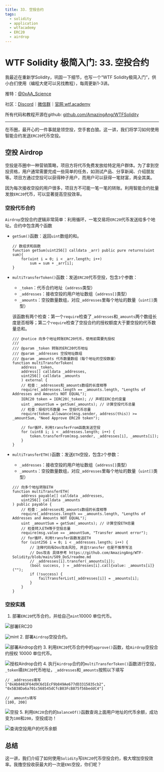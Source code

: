 ```yaml
---
title: 33. 空投合约
tags:
  - solidity
  - application
  - wtfacademy
  - ERC20
  - airdrop
---
```


# WTF Solidity 极简入门: 33. 空投合约

我最近在重新学Solidity，巩固一下细节，也写一个“WTF Solidity极简入门”，供小白们使用（编程大佬可以另找教程），每周更新1-3讲。

推特：[@0xAA_Science](https://twitter.com/0xAA_Science)

社区：[Discord](https://discord.gg/5akcruXrsk)｜[微信群](https://docs.google.com/forms/d/e/1FAIpQLSe4KGT8Sh6sJ7hedQRuIYirOoZK_85miz3dw7vA1-YjodgJ-A/viewform?usp=sf_link)｜[官网 wtf.academy](https://wtf.academy)

所有代码和教程开源在github: [github.com/AmazingAng/WTFSolidity](https://github.com/AmazingAng/WTFSolidity)

-----

在币圈，最开心的一件事就是领空投，空手套白狼。这一讲，我们将学习如何使用智能合约发送`ERC20`代币空投。

## 空投 Airdrop

空投是币圈中一种营销策略，项目方将代币免费发放给特定用户群体。为了拿到空投资格，用户通常需要完成一些简单的任务，如测试产品、分享新闻、介绍朋友等。项目方通过空投可以获得种子用户，而用户可以获得一笔财富，两全其美。

因为每次接收空投的用户很多，项目方不可能一笔一笔的转账。利用智能合约批量发放`ERC20`代币，可以显著提高空投效率。

### 空投代币合约

`Airdrop`空投合约逻辑非常简单：利用循环，一笔交易将`ERC20`代币发送给多个地址。合约中包含两个函数

- `getSum()`函数：返回`uint`数组的和。

    ```solidity
    // 数组求和函数
    function getSum(uint256[] calldata _arr) public pure returns(uint sum){
        for(uint i = 0; i < _arr.length; i++)
            sum = sum + _arr[i];
    }
    ```

- `multiTransferToken()`函数：发送`ERC20`代币空投，包含`3`个参数：
  - `_token`：代币合约地址（`address`类型）
  - `_addresses`：接收空投的用户地址数组（`address[]`类型）
  - `_amounts`：空投数量数组，对应`_addresses`里每个地址的数量（`uint[]`类型）

  该函数有两个检查：第一个`require`检查了`_addresses`和`_amounts`两个数组长度是否相等；第二个`require`检查了空投合约的授权额度大于要空投的代币数量总和。

  ```solidity
  /// @notice 向多个地址转账ERC20代币，使用前需要先授权
  ///
  /// @param _token 转账的ERC20代币地址
  /// @param _addresses 空投地址数组
  /// @param _amounts 代币数量数组（每个地址的空投数量）
  function multiTransferToken(
      address _token,
      address[] calldata _addresses,
      uint256[] calldata _amounts
      ) external {
      // 检查：_addresses和_amounts数组的长度相等
      require(_addresses.length == _amounts.length, "Lengths of Addresses and Amounts NOT EQUAL");
      IERC20 token = IERC20(_token); // 声明IERC合约变量
      uint _amountSum = getSum(_amounts); // 计算空投代币总量
      // 检查：授权代币数量 >= 空投代币总量
      require(token.allowance(msg.sender, address(this)) >= _amountSum, "Need Approve ERC20 token");

      // for循环，利用transferFrom函数发送空投
      for (uint8 i; i < _addresses.length; i++) {
          token.transferFrom(msg.sender, _addresses[i], _amounts[i]);
      }
  }
  ```

- `multiTransferETH()`函数：发送`ETH`空投，包含`2`个参数：
  - `_addresses`：接收空投的用户地址数组（`address[]`类型）
  - `_amounts`：空投数量数组，对应`_addresses`里每个地址的数量（`uint[]`类型）

  ```solidity
  /// 向多个地址转账ETH
  function multiTransferETH(
      address payable[] calldata _addresses,
      uint256[] calldata _amounts
  ) public payable {
      // 检查：_addresses和_amounts数组的长度相等
      require(_addresses.length == _amounts.length, "Lengths of Addresses and Amounts NOT EQUAL");
      uint _amountSum = getSum(_amounts); // 计算空投ETH总量
      // 检查转入ETH等于空投总量
      require(msg.value == _amountSum, "Transfer amount error");
      // for循环，利用transfer函数发送ETH
      for (uint256 i = 0; i < _addresses.length; i++) {
          // 注释代码有Dos攻击风险, 并且transfer 也是不推荐写法
          // Dos攻击 具体参考 https://github.com/AmazingAng/WTF-Solidity/blob/main/S09_DoS/readme.md
          // _addresses[i].transfer(_amounts[i]);
          (bool success, ) = _addresses[i].call{value: _amounts[i]}("");
          if (!success) {
              failTransferList[_addresses[i]] = _amounts[i];
          }
      }
  }
  ```

### 空投实践

1. 部署`ERC20`代币合约，并给自己`mint`10000 单位代币。

  ![部署`ERC20`](./img/33-1.png)

  ![mint](./img/33-2.png)
2. 部署`Airdrop`空投合约。

  ![部署`Airdrop`合约](./img/33-3.png)
3. 利用`ERC20`代币合约中的`approve()`函数，给`Airdrop`空投合约授权 10000 单位代币。

  ![授权`Airdrop`合约](./img/33-4.png)
4. 执行`Airdrop`合约的`multiTransferToken()`函数进行空投， `_token`填`ERC20`代币地址，`_addresses`和`_amounts`按照以下填写

  ```text
  // _addresses填写
  ["0xAb8483F64d9C6d1EcF9b849Ae677dD3315835cb2", "0x5B38Da6a701c568545dCfcB03FcB875f56beddC4"]

  // _amounts填写
  [100, 200]
  ```

  ![空投](./img/33-5.png)
5. 利用`ERC20`合约的`balanceOf()`函数查询上面用户地址的代币余额，成功变为`100`和`200`，空投成功！

  ![查询空投用户的代币余额](./img/33-6.png)

## 总结

这一讲，我们介绍了如何使用`Solidity`写`ERC20`代币空投合约，极大增加空投效率。我撸空投收获最大的一次是`ENS`空投，你们呢？
